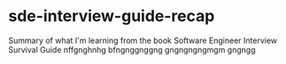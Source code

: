 # sde-interview-guide-recap
Summary of what I'm learning from the book Software Engineer Interview Survival Guide
nffgnghnhg
bfngnggnggng
gngngngngmgm
gngngg